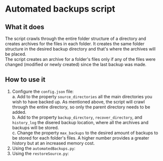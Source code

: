 # Automated backups script  

## What it does
The script crawls through the entire folder structure of a directory and creates archives for the files in each folder. It creates the same folder structure in the desired backup directory and that's where the archives will be placed.  
The script creates an archive for a folder's files only if any of the files were changed (modified or newly created) since the last backup was made.

## How to use it  
1. Configure the `config.json` file:  
   a. Add to the property `source_directories` all the main directories you wish to have backed up. As mentioned above, the script will crawl through the entire directory, so only the parent directory needs to be added.  
   b. Add to the property `backup_directory`, `recover_directory`, and `history_log` the disered backup location, where all the archives and backups will be stored.  
   c. Change the property `max_backups` to the desired amount of backups to be stored for each folder's files. A higher number provides a greater history but at an increased memory cost.  
2. Using the `automatedBackups.py`:  
3. Using the `restoreSource.py`:  
